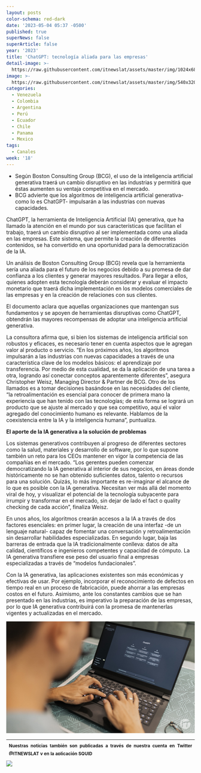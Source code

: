 ```yaml
---
layout: posts
color-schema: red-dark
date: '2023-05-04 05:37 -0500'
published: true
superNews: false
superArticle: false
year: '2023'
title: 'ChatGPT: tecnología aliada para las empresas'
detail-image: >-
  https://raw.githubusercontent.com/itnewslat/assets/master/img/1024x680/laptop-chatgpt-g.jpg
image: >-
  https://raw.githubusercontent.com/itnewslat/assets/master/img/540x320/laptop-chatgpt-p.jpg
categories:
  - Venezuela
  - Colombia
  - Argentina
  - Perú
  - Ecuador
  - Chile
  - Panama
  - Mexico
tags:
  - Canales
week: '18'
---
```

- Según Boston Consulting Group (BCG), el uso de la inteligencia artificial generativa traerá un cambio disruptivo en las industrias y permitirá que éstas aumenten su ventaja competitiva en el mercado. 
- BCG advierte que los algoritmos de inteligencia artificial generativa- como lo es ChatGPT- impulsarán a las industrias con nuevas capacidades.

ChatGPT, la herramienta de Inteligencia Artificial (IA) generativa, que ha llamado la atención en el mundo por sus características que facilitan el trabajo, traerá un cambio disruptivo al ser implementada como una aliada en las empresas.  Este sistema, que permite la creación de diferentes contenidos, se ha convertido en una oportunidad para la democratización de la IA. 

Un análisis de Boston Consulting Group (BCG) revela que la herramienta sería una aliada para el futuro de los negocios debido a su promesa de dar confianza a los clientes y generar mayores resultados. Para llegar a ellos, quienes adopten esta tecnología deberán considerar y evaluar el impacto monetario que traerá dicha implementación en los modelos comerciales de las empresas y en la creación de relaciones con sus clientes. 
 
El documento aclara que aquellas organizaciones que mantengan sus fundamentos y se apoyen de herramientas disruptivas como ChatGPT, obtendrán las mayores recompensas de adoptar una inteligencia artificial generativa.

La consultora afirma que, si bien los sistemas de inteligencia artificial son robustos y eficaces, es necesario tener en cuenta aspectos que le agregan valor al producto o servicio. “En los próximos años, los algoritmos impulsarán a las industrias con nuevas capacidades a través de una característica clave de los modelos básicos: el aprendizaje por transferencia. Por medio de esta cualidad, se da la aplicación de una tarea a otra, logrando así conectar conceptos aparentemente diferentes”, asegura Christopher Weisz, Managing Director & Partner de BCG. Otro de los llamados es a tomar decisiones basándose en las necesidades del cliente, “la retroalimentación es esencial para conocer de primera mano la experiencia que han tenido con las tecnologías; de esta forma se logrará un producto que se ajuste al mercado y que sea competitivo, aquí el valor agregado del conocimiento humano es relevante. Hablamos de la coexistencia entre la IA y la inteligencia humana”, puntualiza. 

**El aporte de la IA generativa a la solución de problemas** 

Los sistemas generativos contribuyen al progreso de diferentes sectores como la salud, materiales y desarrollo de software, por lo que supone también un reto para los CEOs mantener en vigor la competencia de las compañías en el mercado. “Los gerentes pueden comenzar democratizando la IA generativa al interior de sus negocios, en áreas donde históricamente no se han obtenido suficientes datos, talento o recursos para una solución. Quizás, lo más importante es re-imaginar el alcance de lo que es posible con la IA generativa. Necesitan ver más allá del momento viral de hoy, y visualizar el potencial de la tecnología subyacente para irrumpir y transformar en el mercado, sin dejar de lado el fact o quality checking de cada acción”, finaliza Weisz.

En unos años, los algoritmos crearán accesos a la IA a través de dos factores esenciales: en primer lugar, la creación de una interfaz -de un lenguaje natural- capaz de fomentar una conversación y retroalimentación sin desarrollar habilidades especializadas. En segundo lugar, baja las barreras de entrada que la IA tradicionalmente conlleva: datos de alta calidad, científicos e ingenieros competentes y capacidad de cómputo.  La IA generativa transfiere ese peso del usuario final a empresas especializadas a través de “modelos fundacionales”.

Con la IA generativa, las aplicaciones existentes son más económicas y efectivas de usar. Por ejemplo, incorporar el reconocimiento de defectos en tiempo real en un proceso de fabricación, puede ahorrar a las empresas costos en el futuro. Asimismo, ante los constantes cambios que se han presentado en las industrias, es imperativo la preparación de las empresas, por lo que IA generativa contribuirá con la promesa de mantenerlas vigentes y actualizadas en el mercado.

![](https://raw.githubusercontent.com/itnewslat/assets/master/img/540x320/laptop-chatgpt-p.jpg)

<table style="height: 42px;" width="569">
<tbody>
<tr>
<td style="text-align: justify;"><sub><strong>Nuestras noticias también son publicadas a través de nuestra cuenta en Twitter <a href="https://twitter.com/itnewslat?lang=es">@ITNEWSLAT</a> y en la aplicación <a href="https://squidapp.co/en/">SQUID</a></strong></sub></td>
</tr>
</tbody>
</table>
<img src="https://tracker.metricool.com/c3po.jpg?hash=56f88a41e39ab42c063cc51676587a04"/>